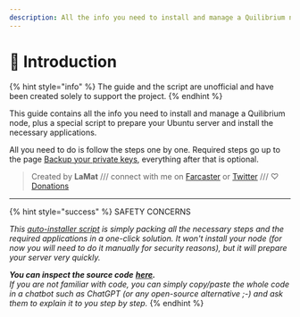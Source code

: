 ```yaml
---
description: All the info you need to install and manage a Quilibrium node
---
```


# 🖖 Introduction

{% hint style="info" %}
The guide and the script are unofficial and have been created solely to support the project.
{% endhint %}

This guide contains all the info you need to install and manage a Quilibrium node, plus a special script to prepare your Ubuntu server and install the necessary applications.

All you need to do is follow the steps one by one. Required steps go up to the page [Backup your private keys](backup-your-private-keys.md), everything after that is optional.

> Created by **LaMat** /// connect with me on [Farcaster](https://warpcast.com/\~/invite-page/373160?id=67559391) or [Twitter](https://twitter.com/LaMat1111) /// ♡ [Donations](want-to-say-thank-you.md)

***

{% hint style="success" %}
SAFETY CONCERNS

_This_ [_auto-installer script_](node-auto-installer.md) _is simply packing all the necessary steps and the required applications in a one-click solution. It won't install your node (for now you will need to do it manually for security reasons), but it will prepare your server very quickly._&#x20;

_**You can inspect the source code**_ [_**here**_](https://github.com/lamat1111/Quilibrium-Node-Auto-Installer/blob/main/installer)_**.**_ \
_If you are not familiar with code, you can simply copy/paste the whole code in a chatbot such as ChatGPT (or any open-source alternative ;-) and ask them to explain it to you step by step._
{% endhint %}
